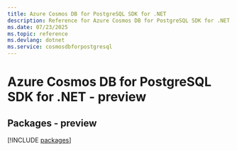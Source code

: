 ```yaml
---
title: Azure Cosmos DB for PostgreSQL SDK for .NET
description: Reference for Azure Cosmos DB for PostgreSQL SDK for .NET
ms.date: 07/23/2025
ms.topic: reference
ms.devlang: dotnet
ms.service: cosmosdbforpostgresql
---
```

# Azure Cosmos DB for PostgreSQL SDK for .NET - preview
## Packages - preview
[!INCLUDE [packages](cosmos-db-for-postgresql-index.md)]